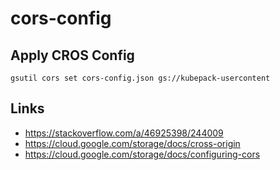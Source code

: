 # cors-config

## Apply CROS Config
```console
gsutil cors set cors-config.json gs://kubepack-usercontent
```

## Links
- https://stackoverflow.com/a/46925398/244009
- https://cloud.google.com/storage/docs/cross-origin
- https://cloud.google.com/storage/docs/configuring-cors

